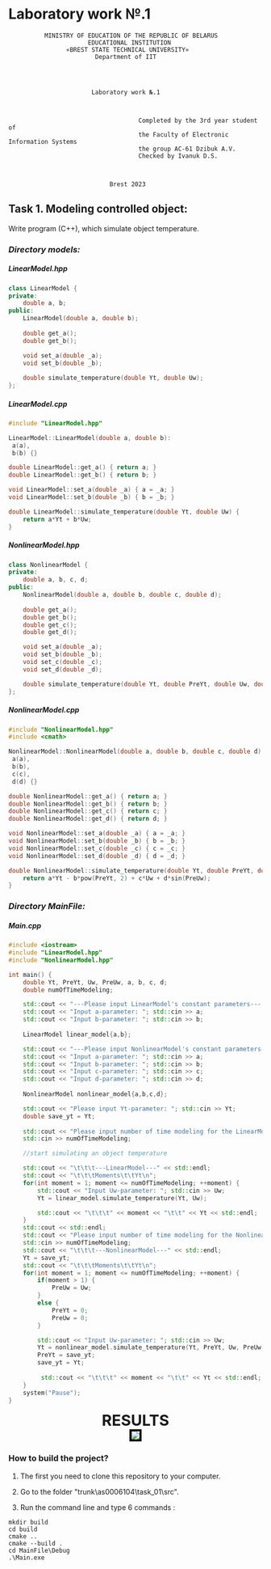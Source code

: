 # Laboratory work №.1              
              MINISTRY OF EDUCATION OF THE REPUBLIC OF BELARUS
                          EDUCATIONAL INSTITUTION 
                    «BREST STATE TECHNICAL UNIVERSITY»        
                            Department of IIT




                           Laboratory work №.1 



	                                	Completed by the 3rd year student of 
                                        the Faculty of Electronic Information Systems
	                                	the group AC-61 Dzibuk A.V.
                                 		Checked by Ivanuk D.S.



                                Brest 2023

## Task 1. Modeling controlled object: 
Write program (C++), which simulate object temperature.

### *Directory models:*

##### LinearModel.hpp
```C++
class LinearModel {
private:
    double a, b;
public:
    LinearModel(double a, double b);
    
    double get_a();
    double get_b();

    void set_a(double _a);
    void set_b(double _b);
    
    double simulate_temperature(double Yt, double Uw);
};
```

##### LinearModel.cpp
```C++
#include "LinearModel.hpp"

LinearModel::LinearModel(double a, double b):
 a(a),
 b(b) {}

double LinearModel::get_a() { return a; }
double LinearModel::get_b() { return b; }

void LinearModel::set_a(double _a) { a = _a; }
void LinearModel::set_b(double _b) { b = _b; }

double LinearModel::simulate_temperature(double Yt, double Uw) {
    return a*Yt + b*Uw;
}
```

##### NonlinearModel.hpp
```C++
class NonlinearModel {
private:
    double a, b, c, d;
public:
    NonlinearModel(double a, double b, double c, double d);
    
    double get_a();
    double get_b();
    double get_c();
    double get_d();

    void set_a(double _a);
    void set_b(double _b);
    void set_c(double _c);
    void set_d(double _d);

    double simulate_temperature(double Yt, double PreYt, double Uw, double PreUw);
};
```
##### NonlinearModel.cpp
```C++
#include "NonlinearModel.hpp"
#include <cmath>

NonlinearModel::NonlinearModel(double a, double b, double c, double d):
 a(a),
 b(b),
 c(c),
 d(d) {}

double NonlinearModel::get_a() { return a; }
double NonlinearModel::get_b() { return b; }
double NonlinearModel::get_c() { return c; }
double NonlinearModel::get_d() { return d; }

void NonlinearModel::set_a(double _a) { a = _a; }
void NonlinearModel::set_b(double _b) { b = _b; }
void NonlinearModel::set_c(double _c) { c = _c; }
void NonlinearModel::set_d(double _d) { d = _d; }

double NonlinearModel::simulate_temperature(double Yt, double PreYt, double Uw, double PreUw) {
    return a*Yt - b*pow(PreYt, 2) + c*Uw + d*sin(PreUw);
}
```

### *Directory MainFile:*
##### Main.cpp
```C++
#include <iostream>
#include "LinearModel.hpp"
#include "NonlinearModel.hpp"

int main() {
    double Yt, PreYt, Uw, PreUw, a, b, c, d;
    double numOfTimeModeling;

    std::cout << "---Please input LinearModel's constant parameters--- " << std::endl;
    std::cout << "Input a-parameter: "; std::cin >> a;
    std::cout << "Input b-parameter: "; std::cin >> b;
    
    LinearModel linear_model{a,b};

    std::cout << "---Please input NonlinearModel's constant parameters--- " << std::endl;
    std::cout << "Input a-parameter: "; std::cin >> a;
    std::cout << "Input b-parameter: "; std::cin >> b;
    std::cout << "Input c-parameter: "; std::cin >> c;
    std::cout << "Input d-parameter: "; std::cin >> d;
    
    NonlinearModel nonlinear_model{a,b,c,d};

    std::cout << "Please input Yt-parameter: "; std::cin >> Yt;
    double save_yt = Yt; 
    
    std::cout << "Please input number of time modeling for the LinearModel: ";
    std::cin >> numOfTimeModeling;

    //start simulating an object temperature

    std::cout << "\t\t\t---LinearModel---" << std::endl;
    std::cout << "\t\t\tMoments\t\tYt\n";
    for(int moment = 1; moment <= numOfTimeModeling; ++moment) {
        std::cout << "Input Uw-parameter: "; std::cin >> Uw;
        Yt = linear_model.simulate_temperature(Yt, Uw);

        std::cout << "\t\t\t" << moment << "\t\t" << Yt << std::endl; 
    }
    std::cout << std::endl;
    std::cout << "Please input number of time modeling for the NonlinearModel: ";
    std::cin >> numOfTimeModeling;
    std::cout << "\t\t\t---NonlinearModel---" << std::endl;
    Yt = save_yt;
    std::cout << "\t\t\tMoments\t\tYt\n";
    for(int moment = 1; moment <= numOfTimeModeling; ++moment) {
        if(moment > 1) {
            PreUw = Uw;
        }
        else {
            PreYt = 0;
            PreUw = 0;
        }

        std::cout << "Input Uw-parameter: "; std::cin >> Uw;
        Yt = nonlinear_model.simulate_temperature(Yt, PreYt, Uw, PreUw);
        PreYt = save_yt;
        save_yt = Yt;
     
         std::cout << "\t\t\t" << moment << "\t\t" << Yt << std::endl;
    }
    system("Pause");
}
```
<center style="font-size:30px;font-weight: bold">
RESULTS</center>

<center><img style='border:4px solid #000000'src="result.png"/></center>

### How to build the project?

1. The first you need to clone this repository to your computer.

2. Go to the folder "trunk\as0006104\task_01\src".

3. Run the command line and type 6 commands :

```console 
mkdir build
cd build
cmake ..
cmake --build .
cd MainFile\Debug
.\Main.exe
```



